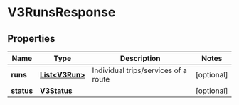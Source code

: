 

# V3RunsResponse


## Properties

| Name | Type | Description | Notes |
|------------ | ------------- | ------------- | -------------|
|**runs** | [**List&lt;V3Run&gt;**](V3Run.md) | Individual trips/services of a route |  [optional] |
|**status** | [**V3Status**](V3Status.md) |  |  [optional] |



